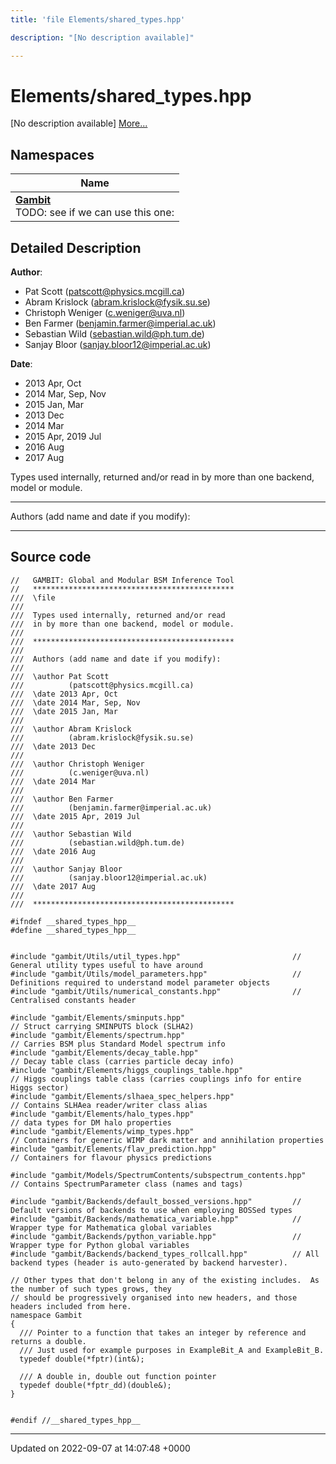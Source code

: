 ```yaml
---
title: 'file Elements/shared_types.hpp'

description: "[No description available]"

---
```


# Elements/shared_types.hpp

[No description available] [More...](#detailed-description)

## Namespaces

| Name           |
| -------------- |
| **[Gambit](/documentation/code/namespaces/namespacegambit/)** <br>TODO: see if we can use this one:  |

## Detailed Description


**Author**: 

  * Pat Scott ([patscott@physics.mcgill.ca](mailto:patscott@physics.mcgill.ca)) 
  * Abram Krislock ([abram.krislock@fysik.su.se](mailto:abram.krislock@fysik.su.se)) 
  * Christoph Weniger ([c.weniger@uva.nl](mailto:c.weniger@uva.nl)) 
  * Ben Farmer ([benjamin.farmer@imperial.ac.uk](mailto:benjamin.farmer@imperial.ac.uk)) 
  * Sebastian Wild ([sebastian.wild@ph.tum.de](mailto:sebastian.wild@ph.tum.de)) 
  * Sanjay Bloor ([sanjay.bloor12@imperial.ac.uk](mailto:sanjay.bloor12@imperial.ac.uk)) 


**Date**: 

  * 2013 Apr, Oct 
  * 2014 Mar, Sep, Nov 
  * 2015 Jan, Mar
  * 2013 Dec
  * 2014 Mar
  * 2015 Apr, 2019 Jul
  * 2016 Aug
  * 2017 Aug


Types used internally, returned and/or read in by more than one backend, model or module.



------------------

Authors (add name and date if you modify):



------------------




## Source code

```
//   GAMBIT: Global and Modular BSM Inference Tool
//   *********************************************
///  \file
///
///  Types used internally, returned and/or read
///  in by more than one backend, model or module.
///
///  *********************************************
///
///  Authors (add name and date if you modify):
///
///  \author Pat Scott
///          (patscott@physics.mcgill.ca)
///  \date 2013 Apr, Oct
///  \date 2014 Mar, Sep, Nov
///  \date 2015 Jan, Mar
///
///  \author Abram Krislock
///          (abram.krislock@fysik.su.se)
///  \date 2013 Dec
///
///  \author Christoph Weniger
///          (c.weniger@uva.nl)
///  \date 2014 Mar
///
///  \author Ben Farmer
///          (benjamin.farmer@imperial.ac.uk)
///  \date 2015 Apr, 2019 Jul
///
///  \author Sebastian Wild
///          (sebastian.wild@ph.tum.de)
///  \date 2016 Aug
///
///  \author Sanjay Bloor
///          (sanjay.bloor12@imperial.ac.uk)
///  \date 2017 Aug
///
///  *********************************************

#ifndef __shared_types_hpp__
#define __shared_types_hpp__


#include "gambit/Utils/util_types.hpp"                         // General utility types useful to have around
#include "gambit/Utils/model_parameters.hpp"                   // Definitions required to understand model parameter objects
#include "gambit/Utils/numerical_constants.hpp"                // Centralised constants header

#include "gambit/Elements/sminputs.hpp"                                    // Struct carrying SMINPUTS block (SLHA2)
#include "gambit/Elements/spectrum.hpp"                                    // Carries BSM plus Standard Model spectrum info
#include "gambit/Elements/decay_table.hpp"                                 // Decay table class (carries particle decay info)
#include "gambit/Elements/higgs_couplings_table.hpp"                       // Higgs couplings table class (carries couplings info for entire Higgs sector)
#include "gambit/Elements/slhaea_spec_helpers.hpp"                         // Contains SLHAea reader/writer class alias
#include "gambit/Elements/halo_types.hpp"                                  // data types for DM halo properties
#include "gambit/Elements/wimp_types.hpp"                                  // Containers for generic WIMP dark matter and annihilation properties
#include "gambit/Elements/flav_prediction.hpp"                             // Containers for flavour physics predictions

#include "gambit/Models/SpectrumContents/subspectrum_contents.hpp"         // Contains SpectrumParameter class (names and tags)

#include "gambit/Backends/default_bossed_versions.hpp"         // Default versions of backends to use when employing BOSSed types
#include "gambit/Backends/mathematica_variable.hpp"            // Wrapper type for Mathematica global variables
#include "gambit/Backends/python_variable.hpp"                 // Wrapper type for Python global variables
#include "gambit/Backends/backend_types_rollcall.hpp"          // All backend types (header is auto-generated by backend harvester).

// Other types that don't belong in any of the existing includes.  As the number of such types grows, they
// should be progressively organised into new headers, and those headers included from here.
namespace Gambit
{
  /// Pointer to a function that takes an integer by reference and returns a double.
  /// Just used for example purposes in ExampleBit_A and ExampleBit_B.
  typedef double(*fptr)(int&);

  /// A double in, double out function pointer
  typedef double(*fptr_dd)(double&);
}


#endif //__shared_types_hpp__
```


-------------------------------

Updated on 2022-09-07 at 14:07:48 +0000
